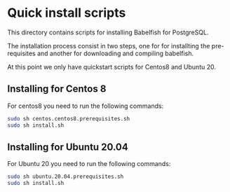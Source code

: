 # Quick install scripts

This directory contains scripts for installing Babelfish for PostgreSQL. 

The installation process consist in two steps, one for for installting the pre-requisites and another for downloading and compiling babelfish. 

At this point we only have quickstart scripts for Centos8 and Ubuntu 20. 

## Installing for Centos 8 

For centos8 you need to run the following commands:
``` sh
sudo sh centos.centos8.prerequisites.sh
sudo sh install.sh
```

## Installing for Ubuntu 20.04

For Ubuntu 20 you need to run the following commands:
``` sh
sudo sh ubuntu.20.04.prerequisites.sh
sudo sh install.sh
```


